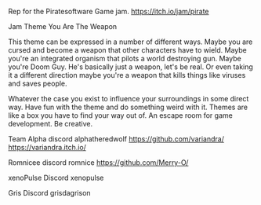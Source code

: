 Rep for the Piratesoftware Game jam. https://itch.io/jam/pirate

Jam Theme You Are The Weapon

This theme can be expressed in a number of different ways. Maybe you are cursed and become a weapon that other characters have to wield. Maybe you're an integrated organism that pilots a world destroying gun. Maybe you're Doom Guy. He's basically just a weapon, let's be real. Or even taking it a different direction maybe you're a weapon that kills things like viruses and saves people.

Whatever the case you exist to influence your surroundings in some direct way. Have fun with the theme and do something weird with it. Themes are like a box you have to find your way out of. An escape room for game development. Be creative.

Team Alpha discord alphatheredwolf https://github.com/variandra/ https://variandra.itch.io/

Romnicee discord romnice https://github.com/Merry-O/

xenoPulse Discord xenopulse

Gris Discord grisdagrison
